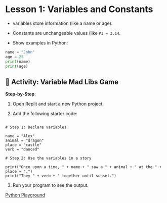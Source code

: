 # Lesson 1: Variables and Constants

- variables store information (like a name or age).

- Constants are unchangeable values (like ```PI = 3.14```.

- Show examples in Python:
```python
name = "John"
age = 25
print(name)
print(age)
```

## 🧪 Activity: Variable Mad Libs Game
**Step-by-Step**:

1. Open Replit and start a new Python project.

2. Add the following starter code:

```
 
# Step 1: Declare variables

name = "Alex"
animal = "dragon"
place = "castle"
verb = "danced"

# Step 2: Use the variables in a story

print("Once upon a time, " + name + " saw a " + animal + " at the " + place + ".")
print("They " + verb + " together until sunset.")

```

3. Run your program to see the output.

[Python Playground](https://www.online-python.com/Q6pTX7u5fH)